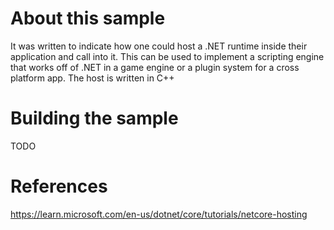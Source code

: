 # About this sample

It was written to indicate how one could host a .NET runtime inside their application and call into it. This can be used to implement a scripting engine that works off of .NET in a game engine or a plugin system for a cross platform app.
The host is written in C++

# Building the sample
TODO

# References
https://learn.microsoft.com/en-us/dotnet/core/tutorials/netcore-hosting
